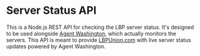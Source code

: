 # Server Status API

This is a Node.js REST API for checking the LBP server status. It's designed to be used alongside [Agent Washington](https://github.com/LBPUnion/AgentWashington), which actually monitors the servers. This API is meant to provide [LBPUnion.com](https://lbpunion.com/) with live server status updates powered by Agent Washington.
